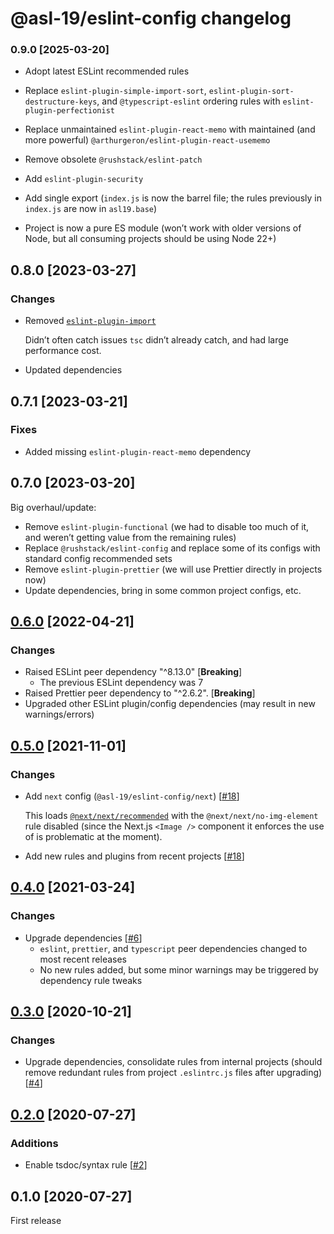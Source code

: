 # @asl-19/eslint-config changelog

### 0.9.0 [2025-03-20]

- Adopt latest ESLint recommended rules

- Replace `eslint-plugin-simple-import-sort`, `eslint-plugin-sort-destructure-keys`, and `@typescript-eslint` ordering rules with `eslint-plugin-perfectionist`

- Replace unmaintained `eslint-plugin-react-memo` with maintained (and more powerful) `@arthurgeron/eslint-plugin-react-usememo`

- Remove obsolete `@rushstack/eslint-patch`

- Add `eslint-plugin-security`

- Add single export (`index.js` is now the barrel file; the rules previously in `index.js` are now in `asl19.base`)

- Project is now a pure ES module (won’t work with older versions of Node, but all consuming projects should be using Node 22+)

## 0.8.0 [2023-03-27]

### Changes

- Removed [`eslint-plugin-import`](https://github.com/import-js/eslint-plugin-import)

  Didn’t often catch issues `tsc` didn’t already catch, and had large performance cost.

- Updated dependencies

## 0.7.1 [2023-03-21]

### Fixes

- Added missing `eslint-plugin-react-memo` dependency

## 0.7.0 [2023-03-20]

Big overhaul/update:

- Remove `eslint-plugin-functional` (we had to disable too much of it, and weren’t getting value from the remaining rules)
- Replace `@rushstack/eslint-config` and replace some of its configs with standard config recommended sets
- Remove `eslint-plugin-prettier` (we will use Prettier directly in projects now)
- Update dependencies, bring in some common project configs, etc.

## [0.6.0](https://github.com/ASL-19/eslint-config/pulls?q=is%3Apr+milestone%3A0.6.0) [2022-04-21]

### Changes

- Raised ESLint peer dependency "^8.13.0" [**Breaking**]
  - The previous ESLint dependency was 7
- Raised Prettier peer dependency to "^2.6.2". [**Breaking**]
- Upgraded other ESLint plugin/config dependencies (may result in new warnings/errors)

## [0.5.0](https://github.com/ASL-19/eslint-config/pulls?q=is%3Apr+milestone%3A0.5.0) [2021-11-01]

### Changes

- Add `next` config (`@asl-19/eslint-config/next`) [[#18](https://github.com/ASL-19/eslint-config/pull/18)]

  This loads [`@next/next/recommended`](https://github.com/vercel/next.js/blob/canary/packages/eslint-plugin-next/lib/index.js#L23) with the `@next/next/no-img-element` rule disabled (since the Next.js `<Image />` component it enforces the use of is problematic at the moment).

- Add new rules and plugins from recent projects [[#18](https://github.com/ASL-19/eslint-config/pull/18)]

## [0.4.0](https://github.com/ASL-19/eslint-config/pulls?q=is%3Apr+milestone%3A0.4.0) [2021-03-24]

### Changes

- Upgrade dependencies [[#6](https://github.com/ASL-19/eslint-config/pull/6)]
  - `eslint`, `prettier`, and `typescript` peer dependencies changed to most recent releases
  - No new rules added, but some minor warnings may be triggered by dependency rule tweaks

## [0.3.0](https://github.com/ASL-19/eslint-config/pulls?q=is%3Apr+milestone%3A0.3.0) [2020-10-21]

### Changes

- Upgrade dependencies, consolidate rules from internal projects (should remove redundant rules from project `.eslintrc.js` files after upgrading) [[#4](https://github.com/ASL-19/eslint-config/pull/4)]

## [0.2.0](https://github.com/ASL-19/eslint-config/pulls?q=is%3Apr+milestone%3A0.2.0) [2020-07-27]

### Additions

- Enable tsdoc/syntax rule [[#2](https://github.com/ASL-19/eslint-config/pull/2)]

## 0.1.0 [2020-07-27]

First release
